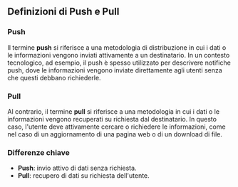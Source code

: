 ## Definizioni di Push e Pull

### Push
Il termine **push** si riferisce a una metodologia di distribuzione in cui i dati o le informazioni vengono inviati attivamente a un destinatario. In un contesto tecnologico, ad esempio, il push è spesso utilizzato per descrivere notifiche push, dove le informazioni vengono inviate direttamente agli utenti senza che questi debbano richiederle.

### Pull
Al contrario, il termine **pull** si riferisce a una metodologia in cui i dati o le informazioni vengono recuperati su richiesta dal destinatario. In questo caso, l'utente deve attivamente cercare o richiedere le informazioni, come nel caso di un aggiornamento di una pagina web o di un download di file.

### Differenze chiave
- **Push**: invio attivo di dati senza richiesta.
- **Pull**: recupero di dati su richiesta dell'utente.
